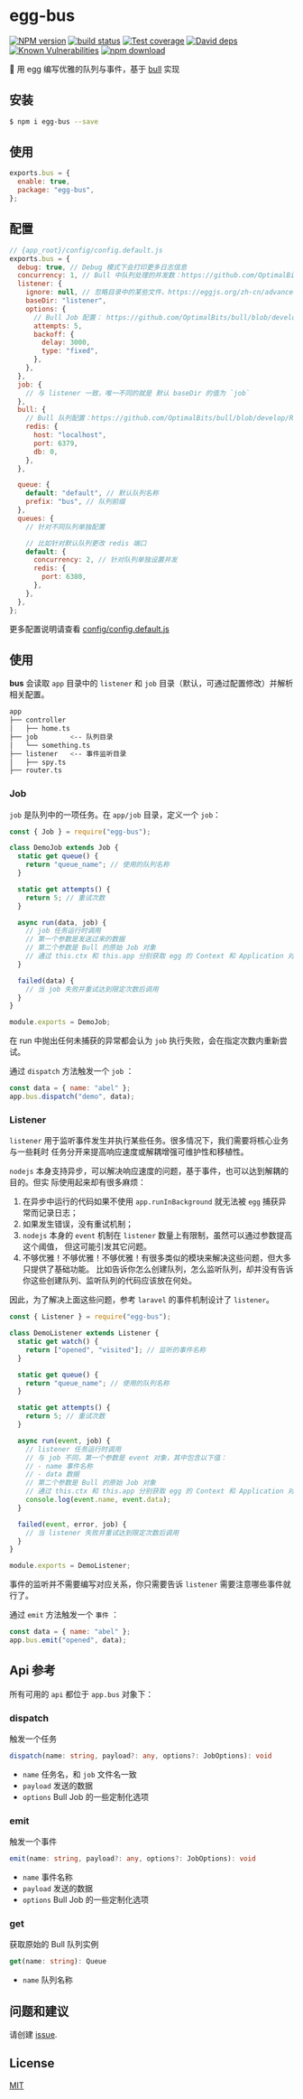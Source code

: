 # egg-bus

[![NPM version][npm-image]][npm-url]
[![build status][travis-image]][travis-url]
[![Test coverage][codecov-image]][codecov-url]
[![David deps][david-image]][david-url]
[![Known Vulnerabilities][snyk-image]][snyk-url]
[![npm download][download-image]][download-url]

[npm-image]: https://img.shields.io/npm/v/egg-bus.svg?style=flat-square
[npm-url]: https://npmjs.org/package/egg-bus
[travis-image]: https://img.shields.io/travis/hexindai/egg-bus.svg?style=flat-square
[travis-url]: https://travis-ci.org/hexindai/egg-bus
[codecov-image]: https://img.shields.io/codecov/c/github/hexindai/egg-bus.svg?style=flat-square
[codecov-url]: https://codecov.io/github/hexindai/egg-bus?branch=master
[david-image]: https://img.shields.io/david/hexindai/egg-bus.svg?style=flat-square
[david-url]: https://david-dm.org/hexindai/egg-bus
[snyk-image]: https://snyk.io/test/npm/egg-bus/badge.svg?style=flat-square
[snyk-url]: https://snyk.io/test/npm/egg-bus
[download-image]: https://img.shields.io/npm/dm/egg-bus.svg?style=flat-square
[download-url]: https://npmjs.org/package/egg-bus

🐣 用 egg 编写优雅的队列与事件，基于 [bull](https://github.com/OptimalBits/bull) 实现

## 安装

```bash
$ npm i egg-bus --save
```

## 使用

```js
exports.bus = {
  enable: true,
  package: "egg-bus",
};
```

## 配置

```js
// {app_root}/config/config.default.js
exports.bus = {
  debug: true, // Debug 模式下会打印更多日志信息
  concurrency: 1, // Bull 中队列处理的并发数：https://github.com/OptimalBits/bull/blob/develop/REFERENCE.md#queueprocess
  listener: {
    ignore: null, // 忽略目录中的某些文件，https://eggjs.org/zh-cn/advanced/loader.html#ignore-string
    baseDir: "listener",
    options: {
      // Bull Job 配置： https://github.com/OptimalBits/bull/blob/develop/REFERENCE.md#queueadd
      attempts: 5,
      backoff: {
        delay: 3000,
        type: "fixed",
      },
    },
  },
  job: {
    // 与 listener 一致，唯一不同的就是 默认 baseDir 的值为 `job`
  },
  bull: {
    // Bull 队列配置：https://github.com/OptimalBits/bull/blob/develop/REFERENCE.md#queue
    redis: {
      host: "localhost",
      port: 6379,
      db: 0,
    },
  },

  queue: {
    default: "default", // 默认队列名称
    prefix: "bus", // 队列前缀
  },
  queues: {
    // 针对不同队列单独配置

    // 比如针对默认队列更改 redis 端口
    default: {
      concurrency: 2, // 针对队列单独设置并发
      redis: {
        port: 6380,
      },
    },
  },
};
```

更多配置说明请查看 [config/config.default.js](config/config.default.js)

## 使用

**bus** 会读取 `app` 目录中的 `listener` 和 `job` 目录（默认，可通过配置修改）并解析
相关配置。

```bash
app
├── controller
│   ├── home.ts
├── job        <-- 队列目录
│   └── something.ts
├── listener   <-- 事件监听目录
│   ├── spy.ts
├── router.ts
```

### Job

`job` 是队列中的一项任务。在 `app/job` 目录，定义一个 `job`：

```js
const { Job } = require("egg-bus");

class DemoJob extends Job {
  static get queue() {
    return "queue_name"; // 使用的队列名称
  }

  static get attempts() {
    return 5; // 重试次数
  }

  async run(data, job) {
    // job 任务运行时调用
    // 第一个参数是发送过来的数据
    // 第二个参数是 Bull 的原始 Job 对象
    // 通过 this.ctx 和 this.app 分别获取 egg 的 Context 和 Application 对象
  }

  failed(data) {
    // 当 job 失败并重试达到限定次数后调用
  }
}

module.exports = DemoJob;
```

在 run 中抛出任何未捕获的异常都会认为 `job` 执行失败，会在指定次数内重新尝试。

通过 `dispatch` 方法触发一个 `job` ：

```js
const data = { name: "abel" };
app.bus.dispatch("demo", data);
```

### Listener

`listener` 用于监听事件发生并执行某些任务。很多情况下，我们需要将核心业务与一些耗时
任务分开来提高响应速度或解耦增强可维护性和移植性。

`nodejs` 本身支持异步，可以解决响应速度的问题，基于事件，也可以达到解耦的目的。但实
际使用起来却有很多麻烦：

1. 在异步中运行的代码如果不使用 `app.runInBackground` 就无法被 `egg` 捕获异常而记录日志；
2. 如果发生错误，没有重试机制；
3. `nodejs` 本身的 `event` 机制在 `listener` 数量上有限制，虽然可以通过参数提高这个阈值，
   但这可能引发其它问题。
4. 不够优雅！不够优雅！不够优雅！有很多类似的模块来解决这些问题，但大多只提供了基础功能。
   比如告诉你怎么创建队列，怎么监听队列，却并没有告诉你这些创建队列、监听队列的代码应该放在何处。

因此，为了解决上面这些问题，参考 `laravel` 的事件机制设计了 `listener`。

```js
const { Listener } = require("egg-bus");

class DemoListener extends Listener {
  static get watch() {
    return ["opened", "visited"]; // 监听的事件名称
  }

  static get queue() {
    return "queue_name"; // 使用的队列名称
  }

  static get attempts() {
    return 5; // 重试次数
  }

  async run(event, job) {
    // listener 任务运行时调用
    // 与 job 不同，第一个参数是 event 对象，其中包含以下值：
    // - name 事件名称
    // - data 数据
    // 第二个参数是 Bull 的原始 Job 对象
    // 通过 this.ctx 和 this.app 分别获取 egg 的 Context 和 Application 对象
    console.log(event.name, event.data);
  }

  failed(event, error, job) {
    // 当 listener 失败并重试达到限定次数后调用
  }
}

module.exports = DemoListener;
```

事件的监听并不需要编写对应关系，你只需要告诉 `listener` 需要注意哪些事件就行了。

通过 `emit` 方法触发一个 `事件` ：

```js
const data = { name: "abel" };
app.bus.emit("opened", data);
```

## Api 参考

所有可用的 `api` 都位于 `app.bus` 对象下：

### dispatch

触发一个任务

```ts
dispatch(name: string, payload?: any, options?: JobOptions): void
```

- `name` 任务名，和 `job` 文件名一致
- `payload` 发送的数据
- `options` Bull Job 的一些定制化选项

### emit

触发一个事件

```ts
emit(name: string, payload?: any, options?: JobOptions): void
```

- `name` 事件名称
- `payload` 发送的数据
- `options` Bull Job 的一些定制化选项

### get

获取原始的 Bull 队列实例

```ts
get(name: string): Queue
```

- `name` 队列名称

## 问题和建议

请创建 [issue](https://github.com/eggjs/egg/issues).

## License

[MIT](LICENSE)
